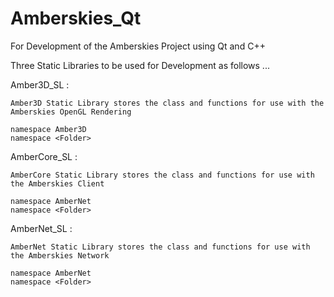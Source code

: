 # Amberskies_Qt
For Development of the Amberskies Project using Qt and C++

Three Static Libraries to be used for Development as follows ...

Amber3D_SL :

    Amber3D Static Library stores the class and functions for use with the Amberskies OpenGL Rendering
    
    namespace Amber3D
    namespace <Folder>

AmberCore_SL :

    AmberCore Static Library stores the class and functions for use with the Amberskies Client
    
    namespace AmberNet
    namespace <Folder>

AmberNet_SL :

    AmberNet Static Library stores the class and functions for use with the Amberskies Network
    
    namespace AmberNet
    namespace <Folder>
